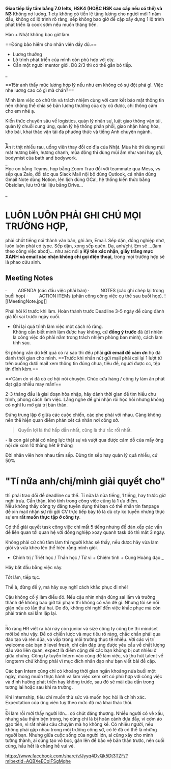 ﻿**Giao tiếp lấy tấm bằng 7.0 Ielts, HSK4 (HOẶC HSK cao cấp nếu có thể) và N3**
Không nợ lương. 1 cty không có tiền lệ tăng lương cho người mới 1 năm đầu, không có lộ trình rõ ràng, sếp không bao giờ đề cập xây dựng 1 lộ trình phát triển là cook sớm nếu muốn thăng tiến.

Hàn + Nhật không bao giờ làm.

==Đóng bảo hiểm cho nhân viên đầy đủ.==
- Lương thưởng
- Lộ trình phát triển của mình còn phù hợp với cty.
- Cần một người mentor giỏi.
Đủ 2/3 thì có thế gắn bó tiếp.

_  
  
==15tr anh thấy mức lương hợp lý nếu như em không có sự đột phá gì. Việc nhẹ lương cao có gì mà chán?==

Mình làm việc có chữ tín và trách nhiệm cùng với cam kết bảo mật thông tin nên không thể chia sẻ bản lương thưởng của cty cũ được, chị thông cảm cho em nhé ạ.  

Kiến thức chuyên sâu về logistics, quản lý nhân sự, luật giao thông vận tải, quản lý chuỗi cung ứng, quản lý hệ thống phân phối, giao nhận hàng hóa, kho bãi, khai thác vận tải đa phương thức và tiếng Anh chuyên ngành.

_  
Ăn ít thịt nhiều rau, uống viên thay đổi cơ địa của Nhật. Mùa hè thì dùng mùi mát hương biển, hương chanh, mùa đông thì dùng mùi ấm như vani hay gỗ, bodymist của bath and bodywork.  
_  
Học on bằng Teams, họp bằng Zoom
Trao đổi với teammate qua Mess, vs sếp qua Zalo, đối tác qua Slack
Mail nội bộ dùng Outlook, cá nhân dùng Gmail
Note dùng Notion, lên lịch dùng GCal, hệ thống kiến thức bằng Obsidian, lưu trữ tài liệu bằng Drive...

_
# **LUÔN LUÔN PHẢI GHI CHÚ MỌI TRƯỜNG HỢP,** 
phải chốt tiếng nói thành văn bản, ghi âm, Email. Sếp dặn, đồng nghiệp nhờ, luôn luôn phải có type. Sếp dặn, xong sếp quên. Dạ, anh/chị. Em sẽ ...(làm theo công việc abcd)... như a/c nói ạ
**Ký tên xác nhận, giấy trắng mực XANH và email xác nhận không chỉ gọi điện thoại,** trong mọi trường hợp sẽ là phao cứu sinh.
## Meeting Notes
·         AGENDA (các đầu việc phải bàn)
·         NOTES (các ghi chép lại trong buổi họp)
·         ACTION ITEMs (phân công công việc cụ thể sau buổi họp).
![[MeetingNote.jpg]]

Phải hỏi kĩ trước khi làm. Hoàn thành trước Deadline 3-5 ngày để cùng đánh giá lỗi sai trước ngày cuối.

- Ghi lại quá trình làm việc một cách rõ ràng.  
Không cần biết mình làm được hay không, cứ **đồng ý trước** đã (dĩ nhiên là công việc đó phải nằm trong trách nhiệm phòng ban mình), cách làm tính sau.

Đi phỏng vấn dù kết quả có ra sao thì đều phải **gửi email để cám ơn** họ đã dành thời gian cho mình. ==Trước khi nhấn nút gửi mail phải coi lại 1 lượt từ trên xuống dưới mail xem thông tin đúng chưa, tiêu đề, người được cc, tệp tin đính kèm.==

==‘Cảm ơn vì đã có cơ hội nói chuyện. Chúc cửa hàng / công ty làm ăn phát đạt gặp nhiều may mắn’==

2-3 tháng đầu là giai đoạn hòa nhập, hãy dành thời gian để tìm hiểu chu trình, phong cách làm việc. Lắng nghe để ghi nhận rồi học hỏi nhưng không có nghĩ lu mờ giá trị bản thân.

Đứng trung lập ở giữa các cuộc chiến, các phe phái với nhau. Càng không nên thể hiện quan điểm phán xét cá nhân nơi công sở.
>Quyền lợi là thứ hấp dẫn nhất, cũng là thứ rắc rối nhất.

- là con gái phải có năng lực thật sự và vượt qua được cám dỗ của mấy ông nội dê xồm 10 thằng hết 9 thằng 

Đời nhân viên hơn nhau tấm sếp. Đừng tin sếp hay quản lý quá nhiều, cứ 50%

# **"Tí nữa anh/chị/mình giải quyết cho"** 
thì phải trao đổi để deadline cụ thể. Tí nữa là nửa tiếng, 1 tiếng, hay trước giờ nghỉ trưa. Cẩn thận, khó tính trong công việc cũng là 1 ưu điểm.  
Nếu không thấy công ty đăng tuyển dụng thì bạn có thể nhắn tin fanpage để xin mail nhân sự rồi gởi CV trực tiếp bày tỏ là dù cty ko tuyển nhưng thực sự em **rất muốn thực tập ở công ty**.

Có thể giải quyết task công việc chỉ mất 5 tiếng nhưng để dàn xếp các vấn đề liên quan tới quan hệ với đồng nghiệp xoay quanh task đó thì mất 3 ngày.

Không phải cứ chú tâm làm thì người khác sẽ thấy, nếu được hãy vừa làm giỏi và vừa khéo léo thể hiện rằng mình giỏi.

+ Chính trị / Triết học / Thần học / Tử vi + Chiêm tinh + Cung Hoàng đạo
_

Hãy bắt đầu bằng việc này.

Tốt lắm, tiếp tục.

Thế à, đừng để ý, mà hãy suy nghĩ cách khắc phục đi nhé!

Cậu không cố ý làm điều đó. Nếu cậu nhìn nhận đúng sai lầm và trưởng thành để không bao giờ tái phạm thì không có vấn đề gì. Nhưng tôi sẽ nổi giận nếu có lần thứ hai. Do đó, không chỉ nghĩ đến việc khắc phục mà còn phải tránh sai lầm lặp lại.

_  
Rõ ràng HR viết ra bài này còn junior và size công ty cũng bé thì mindset mới bé như vậy. Để có chiến lược và mục tiêu rõ ràng, chắc chắn phải qua đào tạo và rèn dũa, va vấp trong môi trường thực tế nhiều. Với các vị trí welcome các bạn ở level fresh, chỉ cần đáp ứng được yêu cầu về chất lượng đầu vào liên quan, expect là điểm cộng để các bạn không bị out nhiều ở giữa chừng. Công ty tuyển Intern vào cũng để làm việc, và thu hút talent về longterm chứ không phải vì mục đích nhân đạo như bạn viết bài đề cập.

Các bạn Intern cũng chỉ có khoảng thời gian ngắn khoảng nửa buổi một ngày, mong muốn thực hành và làm việc xem xét có phù hợp với công việc và định hướng phát triển hay không trước, sau đó sẽ mài dũa dần trong tương lai hoặc sau khi ra trường.

Khi Internship, tiêu chí muốn thử sức và muốn học hỏi là chính xác. Expectation của ứng viên tuỳ theo mức độ mà khai thác thôi.  
_  
Đi làm rồi mới thấy người lớn... có chút đáng thương. Nhiều người có vẻ xấu, nhưng sâu thẳm bên trong, họ cũng chỉ là bị hoàn cảnh đưa đẩy, vì cơm áo gạo tiền, vì rất nhiều câu chuyện mà họ không kể. Có nhiều người, nếu không phải gặp nhau trong môi trường công sở, có lẽ đã có thể là những người bạn. Nhưng giữa cuộc sống của người lớn, ai cũng xây cho mình tường thành, ai cũng tạo vỏ bọc, gân lên để bảo vệ bản thân trước, nên cuối cùng, hầu hết là chẳng hề vui vẻ.

https://www.facebook.com/share/v/Jyyq4DvQk5Dt3TZF/?mibextid=AQBXeECoIFSgMqhe